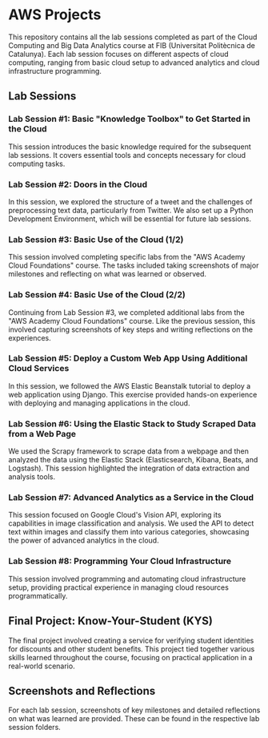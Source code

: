 # AWS Projects

This repository contains all the lab sessions completed as part of the Cloud Computing and Big Data Analytics course at FIB (Universitat Politècnica de Catalunya). Each lab session focuses on different aspects of cloud computing, ranging from basic cloud setup to advanced analytics and cloud infrastructure programming.

## Lab Sessions

### Lab Session #1: Basic "Knowledge Toolbox" to Get Started in the Cloud
This session introduces the basic knowledge required for the subsequent lab sessions. It covers essential tools and concepts necessary for cloud computing tasks.

### Lab Session #2: Doors in the Cloud
In this session, we explored the structure of a tweet and the challenges of preprocessing text data, particularly from Twitter. We also set up a Python Development Environment, which will be essential for future lab sessions.

### Lab Session #3: Basic Use of the Cloud (1/2)
This session involved completing specific labs from the "AWS Academy Cloud Foundations" course. The tasks included taking screenshots of major milestones and reflecting on what was learned or observed.

### Lab Session #4: Basic Use of the Cloud (2/2)
Continuing from Lab Session #3, we completed additional labs from the "AWS Academy Cloud Foundations" course. Like the previous session, this involved capturing screenshots of key steps and writing reflections on the experiences.

### Lab Session #5: Deploy a Custom Web App Using Additional Cloud Services
In this session, we followed the AWS Elastic Beanstalk tutorial to deploy a web application using Django. This exercise provided hands-on experience with deploying and managing applications in the cloud.

### Lab Session #6: Using the Elastic Stack to Study Scraped Data from a Web Page
We used the Scrapy framework to scrape data from a webpage and then analyzed the data using the Elastic Stack (Elasticsearch, Kibana, Beats, and Logstash). This session highlighted the integration of data extraction and analysis tools.

### Lab Session #7: Advanced Analytics as a Service in the Cloud
This session focused on Google Cloud's Vision API, exploring its capabilities in image classification and analysis. We used the API to detect text within images and classify them into various categories, showcasing the power of advanced analytics in the cloud.

### Lab Session #8: Programming Your Cloud Infrastructure
This session involved programming and automating cloud infrastructure setup, providing practical experience in managing cloud resources programmatically.

## Final Project: Know-Your-Student (KYS)
The final project involved creating a service for verifying student identities for discounts and other student benefits. This project tied together various skills learned throughout the course, focusing on practical application in a real-world scenario.

## Screenshots and Reflections
For each lab session, screenshots of key milestones and detailed reflections on what was learned are provided. These can be found in the respective lab session folders.
